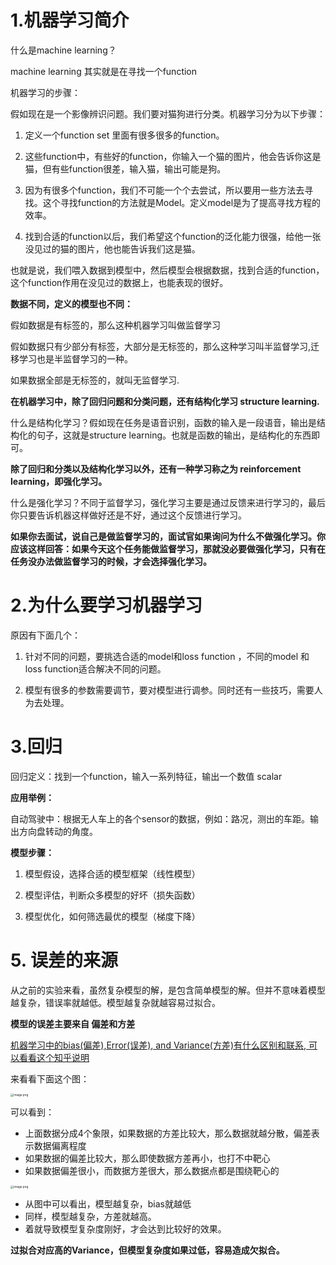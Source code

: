 # 1.机器学习简介

什么是machine learning？

machine learning 其实就是在寻找一个function

机器学习的步骤：

假如现在是一个影像辨识问题。我们要对猫狗进行分类。机器学习分为以下步骤：

1. 定义一个function set 里面有很多很多的function。

2. 这些function中，有些好的function，你输入一个猫的图片，他会告诉你这是猫，但有些function很差，输入猫，输出可能是狗。

3. 因为有很多个function，我们不可能一个个去尝试，所以要用一些方法去寻找。这个寻找function的方法就是Model。定义model是为了提高寻找方程的效率。

4. 找到合适的function以后，我们希望这个function的泛化能力很强，给他一张没见过的猫的图片，他也能告诉我们这是猫。

也就是说，我们喂入数据到模型中，然后模型会根据数据，找到合适的function，这个function作用在没见过的数据上，也能表现的很好。

**数据不同，定义的模型也不同：**

假如数据是有标签的，那么这种机器学习叫做监督学习

假如数据只有少部分有标签，大部分是无标签的，那么这种学习叫半监督学习,迁移学习也是半监督学习的一种。

如果数据全部是无标签的，就叫无监督学习.

**在机器学习中，除了回归问题和分类问题，还有结构化学习 structure learning.**

什么是结构化学习？假如现在任务是语音识别，函数的输入是一段语音，输出是结构化的句子，这就是structure learning。也就是函数的输出，是结构化的东西即可。

**除了回归和分类以及结构化学习以外，还有一种学习称之为 reinforcement learning，即强化学习。**

什么是强化学习？不同于监督学习，强化学习主要是通过反馈来进行学习的，最后你只要告诉机器这样做好还是不好，通过这个反馈进行学习。

**如果你去面试，说自己是做监督学习的，面试官如果询问为什么不做强化学习。你应该这样回答：如果今天这个任务能做监督学习，那就没必要做强化学习，只有在任务没办法做监督学习的时候，才会选择强化学习。**

# 2.为什么要学习机器学习

原因有下面几个：

1. 针对不同的问题，要挑选合适的model和loss function ，不同的model 和 loss function适合解决不同的问题。

2. 模型有很多的参数需要调节，要对模型进行调参。同时还有一些技巧，需要人为去处理。

# 3.回归

回归定义：找到一个function，输入一系列特征，输出一个数值 scalar

**应用举例：**

自动驾驶中：根据无人车上的各个sensor的数据，例如：路况，测出的车距。输出方向盘转动的角度。

**模型步骤：**

1. 模型假设，选择合适的模型框架（线性模型）

2. 模型评估，判断众多模型的好坏（损失函数）

3. 模型优化，如何筛选最优的模型（梯度下降）

# 5. 误差的来源

从之前的实验来看，虽然复杂模型的解，是包含简单模型的解。但并不意味着模型越复杂，错误率就越低。模型越复杂就越容易过拟合。

**模型的误差主要来自 偏差和方差**

[机器学习中的bias(偏差),Error(误差), and Variance(方差)有什么区别和联系, 可以看看这个知乎说明](https://www.zhihu.com/question/27068705)

来看看下面这个图：

<img src="http://ww1.sinaimg.cn/large/005KJzqrgy1gn37disi8aj30wu0sqqm8.jpg" alt="image.png" style="zoom: 33%;" />

可以看到：

- 上面数据分成4个象限，如果数据的方差比较大，那么数据就越分散，偏差表示数据偏离程度
- 如果数据的偏差比较大，那么即使数据方差再小，也打不中靶心
- 如果数据偏差很小，而数据方差很大，那么数据点都是围绕靶心的

<img src="http://ww1.sinaimg.cn/large/005KJzqrgy1gn37s08p8kj30ss0jgn53.jpg" alt="image.png" style="zoom:33%;" />

- 从图中可以看出，模型越复杂，bias就越低
- 同样，模型越复杂，方差就越高。
- 着就导致模型复杂度刚好，才会达到比较好的效果。

**过拟合对应高的Variance，但模型复杂度如果过低，容易造成欠拟合。**

